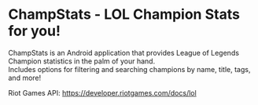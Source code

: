 # ChampStats - LOL Champion Stats for you!

ChampStats is an Android application that provides League of Legends Champion statistics in the palm of your hand.    
Includes options for filtering and searching champions by name, title, tags, and more! 

Riot Games API: https://developer.riotgames.com/docs/lol 
